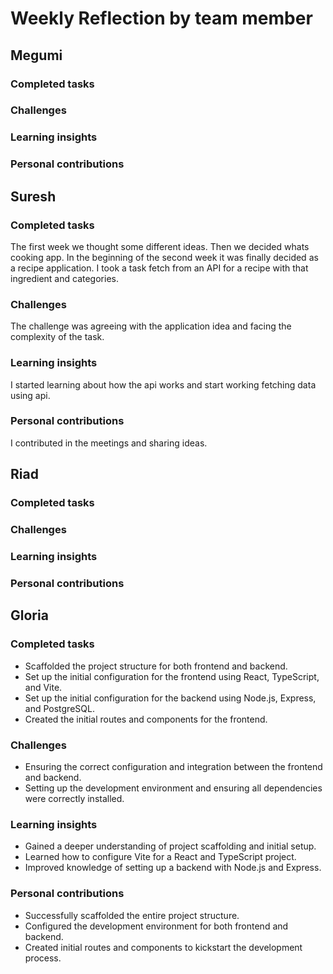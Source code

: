 # Weekly Reflection by team member

## Megumi

### Completed tasks

### Challenges


### Learning insights

### Personal contributions

## Suresh

### Completed tasks
The first week we thought some different ideas. Then we decided whats cooking app. 
In the beginning of the second week it was finally decided as a recipe application. I took a task fetch from an API for a recipe with that ingredient and categories.
### Challenges
The challenge was agreeing with the application idea and facing the complexity of the task.
### Learning insights
I started learning about how the api works and start working fetching data using api. 
### Personal contributions
I contributed in the meetings and sharing ideas.

## Riad

### Completed tasks

### Challenges

### Learning insights

### Personal contributions

## Gloria

### Completed tasks

- Scaffolded the project structure for both frontend and backend.
- Set up the initial configuration for the frontend using React, TypeScript, and Vite.
- Set up the initial configuration for the backend using Node.js, Express, and PostgreSQL.
- Created the initial routes and components for the frontend.

### Challenges

- Ensuring the correct configuration and integration between the frontend and backend.
- Setting up the development environment and ensuring all dependencies were correctly installed.

### Learning insights

- Gained a deeper understanding of project scaffolding and initial setup.
- Learned how to configure Vite for a React and TypeScript project.
- Improved knowledge of setting up a backend with Node.js and Express.

### Personal contributions

- Successfully scaffolded the entire project structure.
- Configured the development environment for both frontend and backend.
- Created initial routes and components to kickstart the development process.
